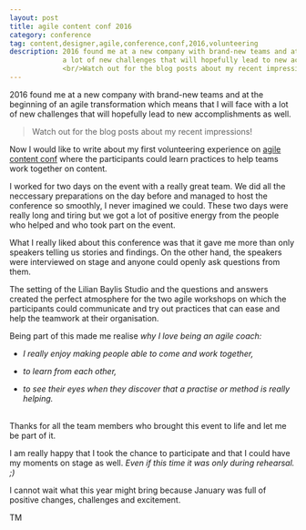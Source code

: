 ```yaml
---
layout: post
title: agile content conf 2016
category: conference
tag: content,designer,agile,conference,conf,2016,volunteering
description: 2016 found me at a new company with brand-new teams and at the beginning of an agile transformation, which means that I will face with
             a lot of new challenges that will hopefully lead to new accomplishments as well.
             <br/>Watch out for the blog posts about my recent impressions!
---
```

2016 found me at a new company with brand-new teams and at the beginning of an agile transformation which means that I will face with
a lot of new challenges that will hopefully lead to new accomplishments as well.

>Watch out for the blog posts about my recent impressions!

Now I would like to write about my first volunteering experience on [agile content conf]("https://2016.agilecontentconf.com/" "agile content conf")
where the participants could learn practices to help teams work together on content.

I worked for two days on the event with a really great team. We did all the neccessary preparations on the day before and managed to host
the conference so smoothly, I never imagined we could.
These two days were really long and tiring but we got a lot of positive energy from the people who helped and who took part on the event.

What I really liked about this conference was that it gave me more than only speakers telling us stories and findings. On the other hand,
the speakers were interviewed on stage and anyone could openly ask questions from them.

The setting of the Lilian Baylis Studio and the questions and answers created the perfect atmosphere for the two agile workshops on which
the participants could communicate and try out practices that can ease and help the teamwork at their organisation.

Being part of this made me realise *why I love being an agile coach:*

- *I really enjoy making people able to come and work together,*

- *to learn from each other,*

- *to see their eyes when they discover that a practise or method is really helping.*

<br/>
Thanks for all the team members who brought this event to life and let me be part of it.

I am really happy that I took the chance to participate and that I could have my moments on stage as well. *Even if this time it was only during rehearsal. ;)*

I cannot wait what this year might bring because January was full of positive changes, challenges and excitement.

TM

